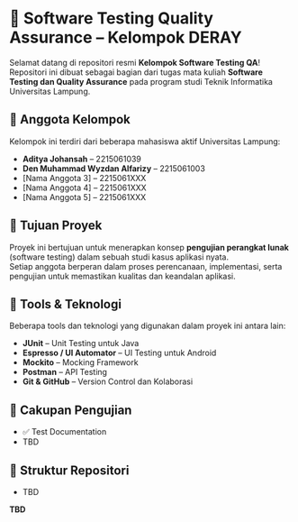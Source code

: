 # 🧪 Software Testing Quality Assurance – Kelompok DERAY

Selamat datang di repositori resmi **Kelompok Software Testing QA**!  
Repositori ini dibuat sebagai bagian dari tugas mata kuliah **Software Testing dan Quality Assurance** pada program studi Teknik Informatika Universitas Lampung.

## 👥 Anggota Kelompok

Kelompok ini terdiri dari beberapa mahasiswa aktif Universitas Lampung:

- **Aditya Johansah** – 2215061039  
- **Den Muhammad Wyzdan Alfarizy** – 2215061003
- [Nama Anggota 3] – 2215061XXX  
- [Nama Anggota 4] – 2215061XXX  
- [Nama Anggota 5] – 2215061XXX  

## 🎯 Tujuan Proyek

Proyek ini bertujuan untuk menerapkan konsep **pengujian perangkat lunak** (software testing) dalam sebuah studi kasus aplikasi nyata.  
Setiap anggota berperan dalam proses perencanaan, implementasi, serta pengujian untuk memastikan kualitas dan keandalan aplikasi.

## 🧰 Tools & Teknologi

Beberapa tools dan teknologi yang digunakan dalam proyek ini antara lain:

- **JUnit** – Unit Testing untuk Java
- **Espresso / UI Automator** – UI Testing untuk Android
- **Mockito** – Mocking Framework
- **Postman** – API Testing
- **Git & GitHub** – Version Control dan Kolaborasi

## 📌 Cakupan Pengujian

- ✅ Test Documentation
- TBD

## 📁 Struktur Repositori
- TBD

**TBD**
